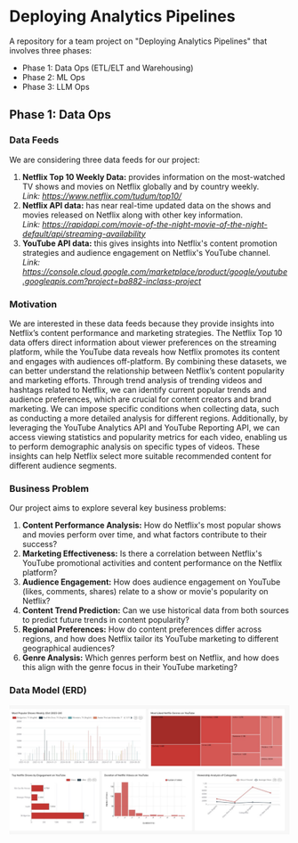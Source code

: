 # Deploying Analytics Pipelines
A repository for a team project on "Deploying Analytics Pipelines" that involves three phases:
- Phase 1: Data Ops (ETL/ELT and Warehousing)
- Phase 2: ML Ops
- Phase 3: LLM Ops

## Phase 1: Data Ops
### Data Feeds
We are considering three data feeds for our project:
1. **Netflix Top 10 Weekly Data:** provides information on the most-watched TV shows and movies on Netflix globally and by country weekly. \
   *Link: https://www.netflix.com/tudum/top10/*
2. **Netflix API data:** has near real-time updated data on the shows and movies released on Netflix along with other key information. \
   *Link: https://rapidapi.com/movie-of-the-night-movie-of-the-night-default/api/streaming-availability*
3. **YouTube API data:** this gives insights into Netflix's content promotion strategies and audience engagement on Netflix's YouTube channel. \
   *Link: https://console.cloud.google.com/marketplace/product/google/youtube.googleapis.com?project=ba882-inclass-project*   

### Motivation
We are interested in these data feeds because they provide insights into Netflix’s content performance and marketing strategies. The Netflix Top 10 data offers direct information about viewer preferences on the streaming platform, while the YouTube data reveals how Netflix promotes its content and engages with audiences off-platform. By combining these datasets, we can better understand the relationship between Netflix’s content popularity and marketing efforts. Through trend analysis of trending videos and hashtags related to Netflix, we can identify current popular trends and audience preferences, which are crucial for content creators and brand marketing. We can impose specific conditions when collecting data, such as conducting a more detailed analysis for different regions. Additionally, by leveraging the YouTube Analytics API and YouTube Reporting API, we can access viewing statistics and popularity metrics for each video, enabling us to perform demographic analysis on specific types of videos. These insights can help Netflix select more suitable recommended content for different audience segments.

### Business Problem
Our project aims to explore several key business problems:
1. **Content Performance Analysis:** How do Netflix's most popular shows and movies perform over time, and what factors contribute to their success?
2. **Marketing Effectiveness:** Is there a correlation between Netflix's YouTube promotional activities and content performance on the Netflix platform?
3. **Audience Engagement:** How does audience engagement on YouTube (likes, comments, shares) relate to a show or movie's popularity on Netflix?
4. **Content Trend Prediction:** Can we use historical data from both sources to predict future trends in content popularity?
5. **Regional Preferences:** How do content preferences differ across regions, and how does Netflix tailor its YouTube marketing to different geographical audiences?
6. **Genre Analysis:** Which genres perform best on Netflix, and how does this align with the genre focus in their YouTube marketing?

### Data Model (ERD)
![Dashboard](dashboard.jpeg)


